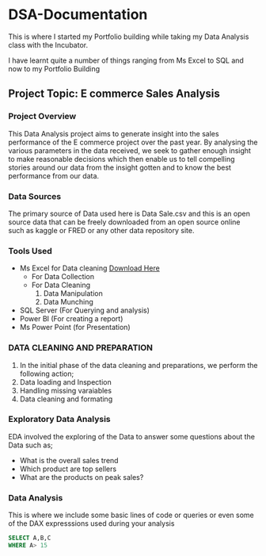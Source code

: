 # DSA-Documentation

This is where I started my Portfolio building while taking my Data Analysis class
with the Incubator.

I have learnt quite a number of things ranging from Ms Excel to SQL and now to my Portfolio Building

## Project Topic: E commerce Sales Analysis

### Project Overview
This Data Analysis project aims to generate insight into the sales performance of the E commerce project over the past year.
By analysing the various parameters in the data received, we seek to gather enough insight to make reasonable decisions which then enable us to tell compelling stories around our data from the insight gotten and to know the best performance from our data.

### Data Sources
The primary source of Data used here is Data Sale.csv and this is an open source data that can be freely downloaded from an open source online such as kaggle or FRED or any other data repository site.

### Tools Used
- Ms Excel for Data cleaning [Download Here](https://www.microsoft.com)
  - For Data Collection
  - For Data Cleaning
     1.   Data Manipulation
     2.   Data Munching
- SQL Server (For Querying and analysis)
- Power BI (For creating a report)
- Ms Power Point (for Presentation)

### DATA CLEANING AND PREPARATION
 1. In the initial phase of the data cleaning and preparations, we perform the following action;
 2. Data loading and Inspection
 3. Handling missing varaiables
 4. Data cleaning and formating
    
### Exploratory Data Analysis
EDA involved the exploring of the Data to answer some questions about the Data such as;
- What is the overall sales trend
- Which product are top sellers
- What are the products on peak sales?

### Data Analysis
This is where we include some basic lines of code or queries or even some of the DAX expresssions used during your analysis

``` SQL
SELECT A,B,C
WHERE A> 15
```
